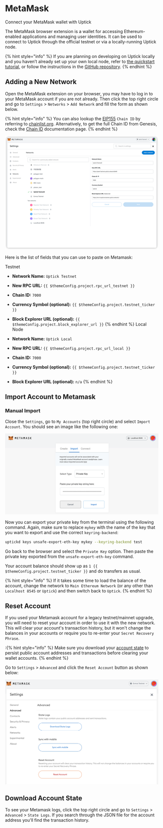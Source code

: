 <!--
order: 2
-->

# MetaMask

Connect your MetaMask wallet with Uptick 

The MetaMask browser extension is a wallet for accessing Ethereum-enabled applications and managing user identities. It can be used to connect to Uptick through the official testnet or via a locally-running Uptick node.

{% hint style="info" %}
If you are planning on developing on Uptick locally and you haven’t already set up your own local node, refer to [the quickstart tutorial](../../quickstart/run_node/), or follow the instructions in the [GitHub repository](https://github.com/UptickNetwork/uptick/).
{% endhint %}

## Adding a New Network

Open the MetaMask extension on your browser, you may have to log in to your MetaMask account if you are not already. Then click the top right circle and go to `Settings` > `Networks` > `Add Network` and fill the form as shown below.

{% hint style="info" %}
You can also lookup the [EIP155](https://github.com/ethereum/EIPs/blob/master/EIPS/eip-155.md) `Chain ID` by referring to [chainlist.org](https://chainlist.org/). Alternatively, to get the full Chain ID from Genesis, check the [Chain ID](./../../basics/chain_id) documentation page.
{% endhint %}

![metamask networks settings](./../img/metamask_network_settings.png)

Here is the list of fields that you can use to paste on Metamask:


 Testnet

- **Network Name:** `Uptick Testnet`
- **New RPC URL:** `{{ $themeConfig.project.rpc_url_testnet }}`
- **Chain ID:** `7000`
- **Currency Symbol (optional):** `{{ $themeConfig.project.testnet_ticker }}`
- **Block Explorer URL (optional):** `{{ $themeConfig.project.block_explorer_url }}`
  {% endhint %}
   Local Node

- **Network Name:** `Uptick Local`
- **New RPC URL:** `{{ $themeConfig.project.rpc_url_local }}`
- **Chain ID:** `7000`
- **Currency Symbol (optional):** `{{ $themeConfig.project.testnet_ticker }}`
- **Block Explorer URL (optional):** `n/a`
  {% endhint %}
  

## Import Account to Metamask

### Manual Import

Close the `Settings`, go to `My Accounts` (top right circle) and select `Import Account`. You should see an image like the following one:

![metamask manual import account page](./../img/metamask_import.png)

Now you can export your private key from the terminal using the following command. Again, make sure to replace `mykey` with the name of the key that you want to export and use the correct `keyring-backend`:

```bash
uptickd keys unsafe-export-eth-key mykey --keyring-backend test
```

Go back to the browser and select the `Private Key` option. Then paste the private key exported from the `unsafe-export-eth-key` command.

Your account balance should show up as `1 {{ $themeConfig.project.testnet_ticker }}` and do transfers as usual.

{% hint style="info" %}
If it takes some time to load the balance of the account, change the network to `Main Ethereum Network` (or any other than `Localhost 8545` or `Uptick`) and then switch back to `Uptick`.
{% endhint %}

## Reset Account

If you used your Metamask account for a legacy testnet/mainnet upgrade, you will need to reset your account in order to use it with the new network. This will clear your account's transaction history, but it won't change the balances in your accounts or require you to re-enter your `Secret Recovery Phrase`.

:{% hint style="info" %}
Make sure you download your [account state](#download-account-state) to persist public account addresses and transactions before clearing your wallet accounts.
{% endhint %}

Go to `Settings` > `Advanced`  and click the `Reset Account` button as shown below:

![Metamask Account Reset](./../img/reset_account.png)

## Download Account State

To see your Metamask logs, click the top right circle and go to `Settings` > `Advanced` > `State Logs`. If you search through the JSON file for the account address you'll find the transaction history.
